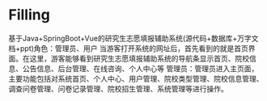 # Filling
基于Java+SpringBoot+Vue的研究生志愿填报辅助系统(源代码+数据库+万字文档+ppt)角色：管理员、用户  当游客打开系统的网址后，首先看到的就是首页界面。在这里，游客能够看到研究生志愿填报辅助系统的导航条显示首页、院校信息、公告信息、后台管理、在线咨询、个人中心等  管理员：管理员进入主页面，主要功能包括对系统首页、个人中心、用户管理、院校类型管理、院校信息管理、调查问卷管理、问卷记录管理、院校招生管理、系统管理等进行操作。 
